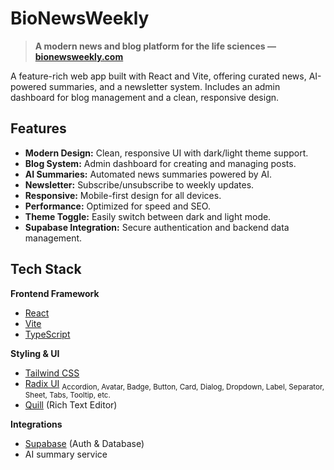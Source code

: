 # BioNewsWeekly

> **A modern news and blog platform for the life sciences — [bionewsweekly.com](https://bionewsweekly.com)**

A feature-rich web app built with React and Vite, offering curated news, AI-powered summaries, and a newsletter system. Includes an admin dashboard for blog management and a clean, responsive design.

## Features

- **Modern Design:** Clean, responsive UI with dark/light theme support.
- **Blog System:** Admin dashboard for creating and managing posts.
- **AI Summaries:** Automated news summaries powered by AI.
- **Newsletter:** Subscribe/unsubscribe to weekly updates.
- **Responsive:** Mobile-first design for all devices.
- **Performance:** Optimized for speed and SEO.
- **Theme Toggle:** Easily switch between dark and light mode.
- **Supabase Integration:** Secure authentication and backend data management.

## Tech Stack

**Frontend Framework**
- [React](https://react.dev/)
- [Vite](https://vitejs.dev/)
- [TypeScript](https://www.typescriptlang.org/)

**Styling & UI**
- [Tailwind CSS](https://tailwindcss.com/)
- [Radix UI](https://www.radix-ui.com/)
  <sub>Accordion, Avatar, Badge, Button, Card, Dialog, Dropdown, Label, Separator, Sheet, Tabs, Tooltip, etc.</sub>
- [Quill](https://quilljs.com/) (Rich Text Editor)

**Integrations**
- [Supabase](https://supabase.com/) (Auth & Database)
- AI summary service
